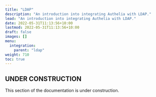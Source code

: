 ```yaml
---
title: "LDAP"
description: "An introduction into integrating Authelia with LDAP."
lead: "An introduction into integrating Authelia with LDAP."
date: 2022-05-31T11:13:56+10:00
lastmod: 2022-05-31T11:13:56+10:00
draft: false
images: []
menu:
  integration:
    parent: "ldap"
weight: 710
toc: true
---
```


## UNDER CONSTRUCTION

This section of the documentation is under construction.

